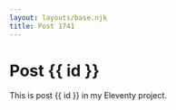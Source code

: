 ```yaml
---
layout: layouts/base.njk
title: Post 1741
---
```


# Post {{ id }}

This is post {{ id }} in my Eleventy project.
